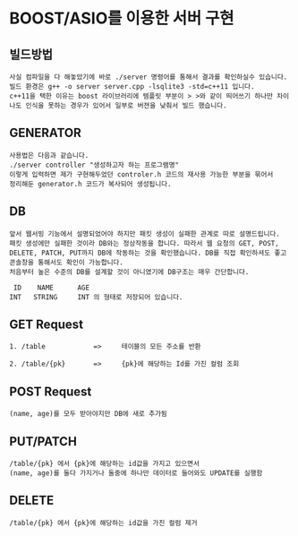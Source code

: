 # BOOST/ASIO를 이용한 서버 구현

## 빌드방법

    사실 컴파일을 다 해놓았기에 바로 ./server 명령어를 통해서 결과를 확인하실수 있습니다.
    빌드 환경은 g++ -o server server.cpp -lsqlite3 -std=c++11 입니다.
    c++11을 택한 이유는 boost 라이브러리에 템플릿 부분이 > >와 같이 띄어쓰기 하나만 차이나도 인식을 못하는 경우가 있어서 일부로 버젼을 낮춰서 빌드 했습니다.

## GENERATOR

    사용법은 다음과 같습니다.
    ./server controller "생성하고자 하는 프로그램명" 
    이렇게 입력하면 제가 구현해두었던 controler.h 코드의 재사용 가능한 부분을 묶어서 
    정리해둔 generator.h 코드가 복사되어 생성됩니다. 

## DB

    앞서 웹서빙 기능에서 설명되었어야 하지만 패킷 생성이 실패한 관계로 따로 설명드립니다.
    패킷 생성에만 실패한 것이라 DB와는 정상작동을 합니다. 따라서 웹 요청의 GET, POST, DELETE, PATCH, PUT까지 DB에 작동하는 것을 확인했습니다. DB를 직접 확인하셔도 좋고 콘솔창을 통해서도 확인이 가능합니다.
    처음부터 높은 수준의 DB를 설계할 것이 아니였기에 DB구조는 매우 간단합니다.
    
     ID    NAME      AGE
    INT   STRING     INT 의 형태로 저장되어 있습니다.
    
## GET Request

    1. /table            =>     테이블의 모든 주소를 반환

    2. /table/{pk}       =>     {pk}에 해당하는 Id를 가진 컬럼 조회

## POST Request

    (name, age)를 모두 받아야지만 DB에 새로 추가됨
    
## PUT/PATCH

    /table/{pk} 에서 {pk}에 해당하는 id값을 가지고 있으면서
    (name, age)를 둘다 가지거나 둘중에 하나만 데이터로 들어와도 UPDATE를 실행함

## DELETE

    /table/{pk} 에서 {pk}에 해당하는 id값을 가진 컬럼 제거
